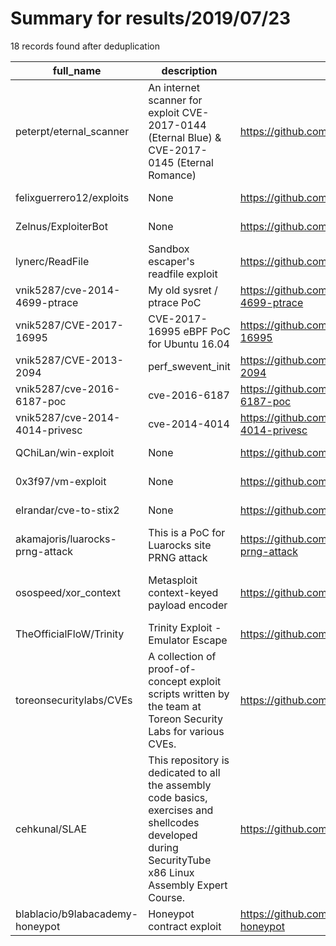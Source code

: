
# Summary for results/2019/07/23
    
18 records found after deduplication

| full_name | description | html_url | matched_list | matched_count | pushed_at | size | stargazers_count | language | forks_count |
|---------------------------------|--------------------------------------------------------------------------------------------------------------------------------------------------------|----------------------------------------------------|---------------------------------------------|-----------------|---------------------------|--------|--------------------|------------|---------------|
| peterpt/eternal_scanner | An internet scanner for exploit CVE-2017-0144 (Eternal Blue) & CVE-2017-0145 (Eternal Romance) | https://github.com/peterpt/eternal_scanner | ['exploit'] | 1 | 2019-07-23 19:24:01+00:00 | 111 | 278 | Shell | 112 |
| felixguerrero12/exploits | None | https://github.com/felixguerrero12/exploits | ['exploit'] | 1 | 2019-07-23 19:24:05+00:00 | 10 | 2 | Python | 1 |
| Zelnus/ExploiterBot | None | https://github.com/Zelnus/ExploiterBot | ['exploit'] | 1 | 2019-07-23 19:41:32+00:00 | 0 | 0 | | 0 |
| lynerc/ReadFile | Sandbox escaper's readfile exploit | https://github.com/lynerc/ReadFile | ['exploit'] | 1 | 2019-07-23 13:48:50+00:00 | 252 | 0 | | 0 |
| vnik5287/cve-2014-4699-ptrace | My old sysret / ptrace PoC | https://github.com/vnik5287/cve-2014-4699-ptrace | ['cve poc', 'cve-2'] | 2 | 2019-07-23 12:41:12+00:00 | 1 | 0 | C | 0 |
| vnik5287/CVE-2017-16995 | CVE-2017-16995 eBPF PoC for Ubuntu 16.04 | https://github.com/vnik5287/CVE-2017-16995 | ['cve poc', 'cve-2'] | 2 | 2019-07-23 12:37:41+00:00 | 1 | 1 | C | 0 |
| vnik5287/CVE-2013-2094 | perf_swevent_init | https://github.com/vnik5287/CVE-2013-2094 | ['cve-2'] | 1 | 2019-07-23 12:33:08+00:00 | 1 | 0 | C | 0 |
| vnik5287/cve-2016-6187-poc | cve-2016-6187 | https://github.com/vnik5287/cve-2016-6187-poc | ['cve poc', 'cve-2'] | 2 | 2019-07-23 12:30:19+00:00 | 2 | 3 | C | 1 |
| vnik5287/cve-2014-4014-privesc | cve-2014-4014 | https://github.com/vnik5287/cve-2014-4014-privesc | ['cve-2'] | 1 | 2019-07-23 12:27:22+00:00 | 1 | 1 | C | 0 |
| QChiLan/win-exploit | None | https://github.com/QChiLan/win-exploit | ['exploit'] | 1 | 2019-07-23 02:22:20+00:00 | 230161 | 0 | C | 0 |
| 0x3f97/vm-exploit | None | https://github.com/0x3f97/vm-exploit | ['exploit'] | 1 | 2019-07-23 02:55:00+00:00 | 19 | 0 | C | 1 |
| elrandar/cve-to-stix2 | None | https://github.com/elrandar/cve-to-stix2 | ['cve-2'] | 1 | 2019-07-23 09:12:26+00:00 | 7 | 0 | Python | 0 |
| akamajoris/luarocks-prng-attack | This is a PoC for Luarocks site PRNG attack | https://github.com/akamajoris/luarocks-prng-attack | ['attack poc'] | 1 | 2019-07-23 10:47:42+00:00 | 3 | 9 | Go | 1 |
| osospeed/xor_context | Metasploit context-keyed payload encoder | https://github.com/osospeed/xor_context | ['metasploit module OR metasploit payload'] | 1 | 2019-07-23 08:02:01+00:00 | 4 | 0 | Ruby | 1 |
| TheOfficialFloW/Trinity | Trinity Exploit - Emulator Escape | https://github.com/TheOfficialFloW/Trinity | ['exploit'] | 1 | 2019-07-23 13:41:58+00:00 | 179 | 374 | C | 42 |
| toreonsecuritylabs/CVEs | A collection of proof-of-concept exploit scripts written by the team at Toreon Security Labs for various CVEs. | https://github.com/toreonsecuritylabs/CVEs | ['exploit'] | 1 | 2019-07-23 06:12:50+00:00 | 15 | 0 | Python | 1 |
| cehkunal/SLAE | This repository is dedicated to all the assembly code basics, exercises and shellcodes developed during SecurityTube x86 Linux Assembly Expert Course. | https://github.com/cehkunal/SLAE | ['shellcode'] | 1 | 2019-07-23 16:31:34+00:00 | 95 | 0 | Assembly | 2 |
| blablacio/b9labacademy-honeypot | Honeypot contract exploit | https://github.com/blablacio/b9labacademy-honeypot | ['exploit'] | 1 | 2019-07-23 19:49:36+00:00 | 0 | 0 | | 0 |
